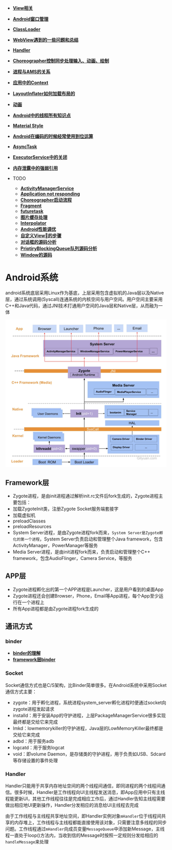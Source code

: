 
- **[View相关](view/README.md)**
- **[Android窗口管理](window_manager.md)**
- **[ClassLoader](classloader.md)**
- **[WebView遇到的一些问题和总结](webView.md)**
- **[Handler](handler.md)**
- **[Choreographer控制同步处理输入、动画、绘制](choreographer.md)**
- **[进程与AMS的关系](ams.md)**
- **[应用中的Context](context.md)**
- **[LayoutInflater如何加载布局的](layoutinflater.md)**
- **[动画](animation.md)**
- **[Android中的线程所有知识点](android_thread.md)**
- **[Material Style](color_resource.md)**
- **[Android在编码的时候经常使用到位运算](androidbit.md)**
- **[AsyncTask](asynctask.md)**
- **[ExecutorService中的关闭](executorservice.md)**
- **[内存泄露中的强弱引用](memory.md)**

- TODO
    - **[ActivityManagerService](ams.md)**
    - **[Application not responding](applicationnotresponding.md)**
    - **[Choreographer启动流程](choreographer.md)**
    - **[Fragment](fragment.md)**
    - **[futuretask](futuretask.md)**
    - **[图片缓存处理](image.md)**
    - **[Interpolator](Interpolator.md)**
    - **[Android性能调优](performance.md)**
    - **[自定义View的步骤](customView.md)**
    - **[对话框的源码分析](dialog.md)**
    - **[PriotiryBlockingQueue队列源码分析](priotiryblockingqueue.md)**
    - **[Window的源码](window.md)**


# Android系统
android系统底层采用Linux作为基底，上层采用包含虚拟机的Java层以及Native层，通过系统调用(Syscall)连通系统的内核空间与用户空间。用户空间主要采用C++和Java代码，通过JNI技术打通用户空间的Java层和Native层，从而融为一体

![android_boot](../img/android-boot.jpg)

## Framework层
- Zygote进程，是由init进程通过解析init.rc文件后fork生成的，Zygote进程主要包括：
 - 加载ZygoteInit类，注册Zygote Socket服务端套接字
 - 加载虚拟机
 - preloadClasses
 - preloadResources
- System Server进程，是由Zygote进程fork而来，`System Server是Zygote孵化的第一个进程`，System Server负责启动和管理整个Java framework，包含ActivityManager，PowerManager等服务
- Media Server进程，是由init进程fork而来，负责启动和管理整个C++ framework，包含AudioFlinger，Camera Service，等服务


## APP层
- Zygote进程孵化出的第一个APP进程是Launcher，这是用户看到的桌面App
- Zygote进程还会创建Browser，Phone，Email等App进程，每个App至少运行在一个进程上
- 所有App进程都是由Zygote进程fork生成的


## 通讯方式

### binder
- **[binder的理解](binder.md)**
- **[framework层binder](framework层binder.md)**


### Socket
Socket通信方式也是C/S架构，比Binder简单很多。在Android系统中采用Socket通信方式主要：
- zygote：用于孵化进程，系统进程system_server孵化进程时便通过socket向zygote进程发起请求
- installd：用于安装App的守护进程，上层PackageManagerService很多实现最终都是交给它来完成
- lmkd：lowmemorykiller的守护进程，Java层的LowMemoryKiller最终都是交给它来完成
- adbd：用于服务adb
- logcatd：用于服务logcat
- void：即volume Daemon，是存储类的守护进程，用于负责如USB、Sdcard等存储设置的事件处理

### Handler
Handler只能用于共享内存地址空间的两个线程间通信，即同进程的两个线程间通信。很多时候，Handler是工作线程向UI主线程发送消息，即App应用中只有主线程能更新UI，其他工作线程往往是完成相应工作后，通过Handler告知主线程需要做出相应地UI更新操作，Handler分发相应的消息给UI主线程去完成

由于工作线程与主线程共享地址空间，即Handler实例对象`mHandler`位于线程间共享的内存堆上，工作线程与主线程都能直接使用该对象，只需要注意多线程的同步问题。工作线程通过`mHandler`向成员变量`MessageQueue`中添加新Message，主线程一直处于loop()方法内，当收到信的Message时按照一定规则分发给相应的`handleMessage`来处理